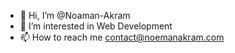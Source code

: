 - 👋 Hi, I’m @Noaman-Akram
- 👀 I’m interested in Web Development
- 📫 How to reach me contact@noemanakram.com


<!---
NoemanAkram/NoemanAkram is a ✨ special ✨ repository because its `README.md` (this file) appears on your GitHub profile.
You can click the Preview link to take a look at your changes.
--->

